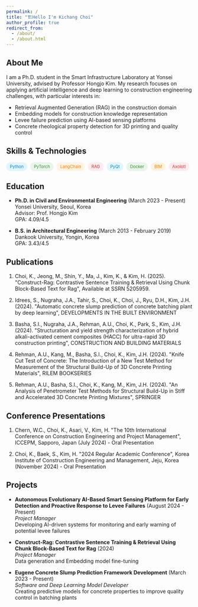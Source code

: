 ```yaml
---
permalink: /
title: "🏗️Hello I'm Kichang Choi"
author_profile: true
redirect_from: 
  - /about/
  - /about.html
---
```



## About Me

I am a Ph.D. student in the Smart Infrastructure Laboratory at Yonsei University, advised by Professor Hongjo Kim. My research focuses on applying artificial intelligence and deep learning to construction engineering challenges, with particular interests in:

- Retrieval Augmented Generation (RAG) in the construction domain
- Embedding models for construction knowledge representation
- Levee failure prediction using AI-based sensing platforms
- Concrete rheological property detection for 3D printing and quality control

## Skills & Technologies

<div style="display: flex; flex-wrap: wrap; gap: 8px; margin-bottom: 20px;">
  <span style="background-color: #e1f5fe; color: #0288d1; padding: 5px 10px; border-radius: 15px; font-size: 0.8em;">Python</span>
  <span style="background-color: #e8f5e9; color: #388e3c; padding: 5px 10px; border-radius: 15px; font-size: 0.8em;">PyTorch</span>
  <span style="background-color: #fff3e0; color: #f57c00; padding: 5px 10px; border-radius: 15px; font-size: 0.8em;">LangChain</span>
  <span style="background-color: #ffebee; color: #d32f2f; padding: 5px 10px; border-radius: 15px; font-size: 0.8em;">RAG</span>
  <span style="background-color: #e1f5fe; color: #0288d1; padding: 5px 10px; border-radius: 15px; font-size: 0.8em;">PyQt</span>
  <span style="background-color: #e8f5e9; color: #388e3c; padding: 5px 10px; border-radius: 15px; font-size: 0.8em;">Docker</span>
  <span style="background-color: #fff3e0; color: #f57c00; padding: 5px 10px; border-radius: 15px; font-size: 0.8em;">BIM</span>
  <span style="background-color: #ffebee; color: #d32f2f; padding: 5px 10px; border-radius: 15px; font-size: 0.8em;">Axolotl</span>
</div>

## Education

- **Ph.D. in Civil and Environmental Engineering** (March 2023 - Present)  
  Yonsei University, Seoul, Korea  
  Advisor: Prof. Hongjo Kim  
  GPA: 4.09/4.5

- **B.S. in Architectural Engineering** (March 2013 - February 2019)  
  Dankook University, Yongin, Korea  
  GPA: 3.43/4.5

## Publications

1. Choi, K., Jeong, M., Shin, Y., Ma, J., Kim, K., & Kim, H. (2025). "Construct-Rag: Contrastive Sentence Training & Retrieval Using Chunk Block-Based Text for Rag", Available at SSRN 5205959.

2. Idrees, S., Nugraha, J.A., Tahir, S., Choi, K., Choi, J., Ryu, D.H., Kim, J.H. (2024). "Automatic concrete slump prediction of concrete batching plant by deep learning", DEVELOPMENTS IN THE BUILT ENVIRONMENT

3. Basha, S.I., Nugraha, J.A., Rehman, A.U., Choi, K., Park, S., Kim, J.H. (2024). "Structuration and yield strength characterization of hybrid alkali-activated cement composites (HACC) for ultra-rapid 3D construction printing", CONSTRUCTION AND BUILDING MATERIALS

4. Rehman, A.U., Kang, M., Basha, S.I., Choi, K., Kim, J.H. (2024). "Knife Cut Test of Concrete: The Introduction of a New Test Method for Measurement of the Structural Build-Up of 3D Concrete Printing Materials", RILEM BOOKSERIES

5. Rehman, A.U., Basha, S.I., Choi, K., Kang, M., Kim, J.H. (2024). "An Analysis of Penetrometer Test Methods for Structural Build-Up in Stiff and Accelerated 3D Concrete Printing Mixtures", SPRINGER

## Conference Presentations

1. Chern, W.C., Choi, K., Asari, V., Kim, H. "The 10th International Conference on Construction Engineering and Project Management", ICCEPM, Sapporo, Japan (July 2024) - Oral Presentation

2. Choi, K., Baek, S., Kim, H. "2024 Regular Academic Conference", Korea Institute of Construction Engineering and Management, Jeju, Korea (November 2024) - Oral Presentation

## Projects

- **Autonomous Evolutionary AI-Based Smart Sensing Platform for Early Detection and Proactive Response to Levee Failures** (August 2024 - Present)  
  *Project Manager*  
  Developing AI-driven systems for monitoring and early warning of potential levee failures

- **Construct-Rag: Contrastive Sentence Training & Retrieval Using Chunk Block-Based Text for Rag** (2024)  
  *Project Manager*  
  Data generation and Embedding model fine-tuning

- **Eugene Concrete Slump Prediction Framework Development** (March 2023 - Present)  
  *Software and Deep Learning Model Developer*  
  Creating predictive models for concrete properties to improve quality control in batching plants
